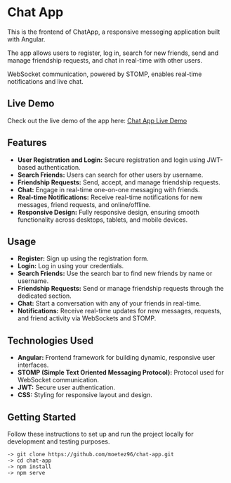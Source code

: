 # Chat App

This is the frontend of ChatApp, a responsive messeging application built with Angular.

The app allows users to register, log in, search for new friends, send and manage friendship requests, and chat in real-time with other users. 

WebSocket communication, powered by STOMP, enables real-time notifications and live chat.

## Live Demo
Check out the live demo of the app here: 
[Chat App Live Demo](https://chat-app-rust-phi.vercel.app/)

## Features
- **User Registration and Login:** Secure registration and login using JWT-based authentication.
- **Search Friends:** Users can search for other users by username.
- **Friendship Requests:** Send, accept, and manage friendship requests.
- **Chat:** Engage in real-time one-on-one messaging with friends.
- **Real-time Notifications:** Receive real-time notifications for new messages, friend requests, and online/offline.
- **Responsive Design:** Fully responsive design, ensuring smooth functionality across desktops, tablets, and mobile devices.

## Usage
- **Register:** Sign up using the registration form.
- **Login:** Log in using your credentials.
- **Search Friends:** Use the search bar to find new friends by name or username.
- **Friendship Requests:** Send or manage friendship requests through the dedicated section.
- **Chat:** Start a conversation with any of your friends in real-time.
- **Notifications:** Receive real-time updates for new messages, requests, and friend activity via WebSockets and STOMP.

## Technologies Used
- **Angular:** Frontend framework for building dynamic, responsive user interfaces.
- **STOMP (Simple Text Oriented Messaging Protocol):** Protocol used for WebSocket communication.
- **JWT:** Secure user authentication.   
- **CSS:** Styling for responsive layout and design. 

## Getting Started

Follow these instructions to set up and run the project locally for development and testing purposes.

```
-> git clone https://github.com/moetez96/chat-app.git
-> cd chat-app
-> npm install
-> npm serve
```
